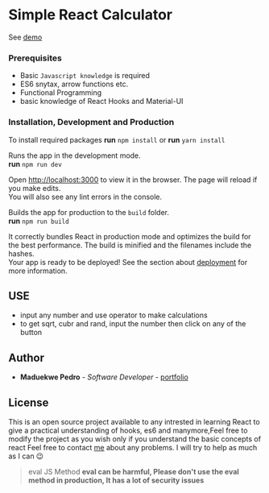 # Simple React Calculator

See [demo](https://pedroview-calculator.netlify.com/)

### Prerequisites

- Basic `Javascript knowledge` is required
- ES6 snytax, arrow functions etc.
- Functional Programming
- basic knowledge of React Hooks and Material-UI

### Installation, Development and Production

To install required packages
**run** `npm install` or **run** `yarn install`


Runs the app in the development mode.<br />
**run** `npm run dev`

Open [http://localhost:3000](http://localhost:3000) to view it in the browser.
The page will reload if you make edits.<br />
You will also see any lint errors in the console.


Builds the app for production to the `build` folder.<br />
**run** `npm run build`

It correctly bundles React in production mode and optimizes the build for the best performance.
The build is minified and the filenames include the hashes.<br />
Your app is ready to be deployed!
See the section about [deployment](https://facebook.github.io/create-react-app/docs/deployment) for more information.

## USE
- input any number and use operator to make calculations
- to get sqrt, cubr and rand, input the number then click on any of the button


## Author

- **Maduekwe Pedro** - _Software Developer_ - [portfolio](https://pedrojr.netlify.app)

## License

This is an open source project available to any intrested in learning React to give a practical understanding of hooks, es6 and manymore,Feel free to modify the project as you wish only if you understand the basic concepts of react
Feel free to contact [me](https://pedrojr.netlify.app) about any problems. I will try to help as much as I can 😉

> eval JS Method
> **eval can be harmful, Please don't use the eval method in production, It has a lot of security issues**
